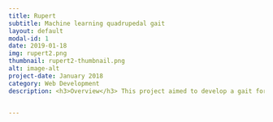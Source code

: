 ```yaml
---
title: Rupert
subtitle: Machine learning quadrupedal gait
layout: default
modal-id: 1
date: 2019-01-18
img: rupert2.png
thumbnail: rupert2-thumbnail.png
alt: image-alt
project-date: January 2018
category: Web Development
description: <h3>Overview</h3> This project aimed to develop a gait for a quadrupedal robot with the use of machine learning. In particular a robot model was created in gazebo and evolutionary algorithms were used to develop a gait. The gait developed is then inteded to be put onto a 3d printed robot of the same shape and size. The motivation for this project was to see if a gait could be developed for a robot without delving into the inverse kinematics and other mathematical models of the system, as such the algorithm only has control over evolving the positions of the servo motors in the joints of the robot. <br> <br> This project is still being developed. <h3>Gazebo and ROS</h3>This project makes use of gazebo for the simulation of the robot and its gait evolution. Gazebo is used in conjunction with ROS to spawn a robot, control its joints and receive information about how the model performed in gazebo. This involves the use of plugins to control the model and reading topics to determine how the model is performing in the simulation<h3>Hardware</h3>The hardware part of this project is still in progress. this will involve the implementation of the gait onto a 3D printed version of the robot, running off a raspberry pi zero. The 3D printed model is actuated with 12 servo motors<br><br> <h3>Algorithms</h3> This project makes use of hand written evolutionary algorithms to develop the gait of the robot. Multiple variations of 'genetic encodings' and fitness functions have been explored to determine which combination produces the best gait in terns of speed and stability. A further goal of this project would be to try reinforcement learning algorithms on the framework that has been set up for simulation and machine learning <br><br> Two different genetic encodings were used:<br> The first encoding was a list of joint angles for all the joints combined. This encoding took the form of: <br> [hip1 angle at t0, hip2 angle at t0, .... ankle3 angle at t0, ankle4 angle at t0, hip0 angle at t1 ...] <br> The second encoding a list of joint angles for a single leg and a list of phases to offset the angles for the other legs. This encoding took the form of: <br> [hip angle at t0, knee angle at t0, ankle angle at t0, hip angle at t1, knee angle at t1 ...] and [offset for leg 2, offset for leg 3, offset for leg 4] <br> As with other evolutionary algorithms this algorithm makes use of mutations, mating between the survivng members of the population and culling of the weak portion of the population at each generation. <br>  <div align="center"><iframe width="560" height="315" src="https://www.youtube-nocookie.com/embed/98T7DQ4kf7k" frameborder="0" allow="accelerometer; autoplay; encrypted-media; gyroscope; picture-in-picture" allowfullscreen></iframe></div><br><br>To see more you can visit <a href="https://github.com/robo-jordo/quadruped_ml_gait">Quadrupedal ML gait</a>


---
```

